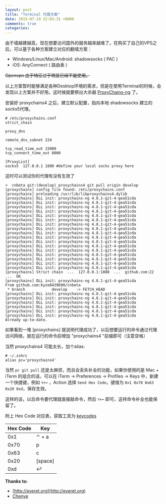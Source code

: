 ```yaml
---
layout: post
title: "Terminal 代理方案"
date: 2015-07-19 22:03:31 +0800
comments: true
categories: 
---
```


由于墙越建越高，现在想要访问国外的服务越来越难了。在购买了自己的VPS之后，可以基于各种方案建立对应的翻墙方案：

<!-- more -->

- Windows/Linux/Mac/Android: shadowsocks ( PAC )
- iOS: AnyConnect ( 路由表 )

~~Openvpn 由于特征过于明显已经不能使用。~~

以上方案暂时能够满足各种Desktop环境的需求，但是在使用Terminal的时候，会发现以上方案并不好用。这时候就要祭出大杀器 [ProxyChains-ng](https://github.com/rofl0r/proxychains-ng) 了。

安装好 proxychains4 之后，建立默认配置，指向本地 shadowsocks 建立的socks5代理。

```
# /etc/proxychains.conf
strict_chain

proxy_dns

remote_dns_subnet 224

tcp_read_time_out 15000
tcp_connect_time_out 8000

[ProxyList]
socks5  127.0.0.1 1080 #define your local socks proxy here
```

这时可以测试你的代理有没有生效了

```
➜  cnbeta git:(develop) proxychains4 git pull origin develop
[proxychains] config file found: /etc/proxychains.conf
[proxychains] preloading /usr/lib/libproxychains4.dylib
[proxychains] DLL init: proxychains-ng 4.8.1-git-4-gea51cda
[proxychains] DLL init: proxychains-ng 4.8.1-git-4-gea51cda
[proxychains] DLL init: proxychains-ng 4.8.1-git-4-gea51cda
[proxychains] DLL init: proxychains-ng 4.8.1-git-4-gea51cda
[proxychains] DLL init: proxychains-ng 4.8.1-git-4-gea51cda
[proxychains] DLL init: proxychains-ng 4.8.1-git-4-gea51cda
[proxychains] DLL init: proxychains-ng 4.8.1-git-4-gea51cda
[proxychains] DLL init: proxychains-ng 4.8.1-git-4-gea51cda
[proxychains] DLL init: proxychains-ng 4.8.1-git-4-gea51cda
[proxychains] DLL init: proxychains-ng 4.8.1-git-4-gea51cda
[proxychains] DLL init: proxychains-ng 4.8.1-git-4-gea51cda
[proxychains] DLL init: proxychains-ng 4.8.1-git-4-gea51cda
[proxychains] DLL init: proxychains-ng 4.8.1-git-4-gea51cda
[proxychains] DLL init: proxychains-ng 4.8.1-git-4-gea51cda
[proxychains] DLL init: proxychains-ng 4.8.1-git-4-gea51cda
[proxychains] DLL init: proxychains-ng 4.8.1-git-4-gea51cda
[proxychains] DLL init: proxychains-ng 4.8.1-git-4-gea51cda
[proxychains] Strict chain  ...  127.0.0.1:1080  ...  github.com:22  ...  OK
[proxychains] DLL init: proxychains-ng 4.8.1-git-4-gea51cda
From github.com:kyze8439690/cnbeta
 * branch            develop    -> FETCH_HEAD
[proxychains] DLL init: proxychains-ng 4.8.1-git-4-gea51cda
[proxychains] DLL init: proxychains-ng 4.8.1-git-4-gea51cda
[proxychains] DLL init: proxychains-ng 4.8.1-git-4-gea51cda
[proxychains] DLL init: proxychains-ng 4.8.1-git-4-gea51cda
[proxychains] DLL init: proxychains-ng 4.8.1-git-4-gea51cda
[proxychains] DLL init: proxychains-ng 4.8.1-git-4-gea51cda
Already up-to-date.
```

如果看到一堆 [proxychains] 就说明代理成功了，以后想要运行的命令通过代理访问网络，就在运行的命令前增加 "proxychains4 "前缀即可（注意空格）

当然 proxychains4 可能太长，加个alias:

```
# ~/.zshrc
alias pc='proxychains4'
```

当然 ```pc git pull``` 还是太麻烦，而且会丢失补全的功能，如果你使用的是 Mac + iTerm 的组合的话，可以在 iTerm -> Preferences -> Profiles -> Keys 中，新建一个快捷键，例如 ```⌥+↩︎``` ，Action 选择 ```Send Hex Code```，键值为 ```0x1 0x70 0x63 0x20 0xd```，保存生效。

这样的话，以后命令要代理就直接敲命令，然后 ```⌥+↩︎``` 即可，这样命令补全也能保留了。

附上 Hex Code 对应表，获取工具为 [keycodes](http://manytricks.com/keycodes/)

Hex Code  | Key       |
----------|-----------|
0x1       | ⌃ + a     |
0x70      |  p        |
0x63      |  c        |
0x20      |  [space]  |
0xd       |  ↩︎       |


**Thanks to:**

- [http://everet.org](http://everet.org)
- [Chenye](http://weibo.com/210106468)
